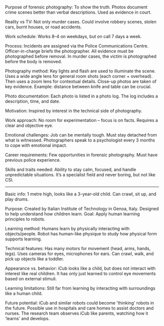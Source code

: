 Purpose of forensic photography:
    To show the truth.
    Photos document crime scenes better than verbal descriptions.
    Used as evidence in court.

Reality vs TV:
    Not only murder cases.
    Could involve robbery scenes, stolen cars, burnt houses, or road accidents.

Work schedule:
    Works 8–4 on weekdays, but on call 7 days a week.

Process:
    Incidents are assigned via the Police Communications Centre.
    Officer-in-charge briefs the photographer.
    All evidence must be photographed before removal.
    In murder cases, the victim is photographed before the body is removed.

Photography method:
    Key lights and flash are used to illuminate the scene.
    Uses a wide angle lens for general room shots (each corner + overhead).
    Then uses a zoom lens for contextual details.
    Close-up photos are taken of key evidence.
    Example: distance between knife and table can be crucial.

Photo documentation:
    Each photo is listed in a photo log.
    The log includes a description, time, and date.

Motivation:
    Inspired by interest in the technical side of photography.

Work approach:
    No room for experimentation – focus is on facts.
    Requires a clear and objective eye.

Emotional challenges:
    Job can be mentally tough.
    Must stay detached from what is witnessed.
    Photographers speak to a psychologist every 3 months to cope with emotional impact.

Career requirements:
    Few opportunities in forensic photography.
    Must have previous police experience.

Skills and traits needed:
    Ability to stay calm, focused, and handle unpredictable situations.
    It’s a specialist field and never boring, but not like CSI.

-------------------------------------------------------------------------



Basic info:
    1 metre high, looks like a 3-year-old child.
    Can crawl, sit up, and play drums.

Purpose:
    Created by Italian Institute of Technology in Genoa, Italy.
    Designed to help understand how children learn.
    Goal: Apply human learning principles to robots.

Learning method:
    Humans learn by physically interacting with objects/people.
    Robot has human-like physique to study how physical form supports learning.

Technical features:
    Has many motors for movement (head, arms, hands, legs).
    Uses cameras for eyes, microphones for ears.
    Can crawl, walk, and pick up objects like a toddler.

Appearance vs. behavior:
    iCub looks like a child, but does not interact with interest like real children.
    It has only just learned to control eye movements based on external stimuli.

Learning limitations:
    Still far from learning by interacting with surroundings like a human child.

Future potential:
    iCub and similar robots could become 'thinking' robots in the future.
    Possible use in hospitals and care homes to assist doctors and nurses.
    The research team observes iCub like parents, watching how it 'learns' and develops.